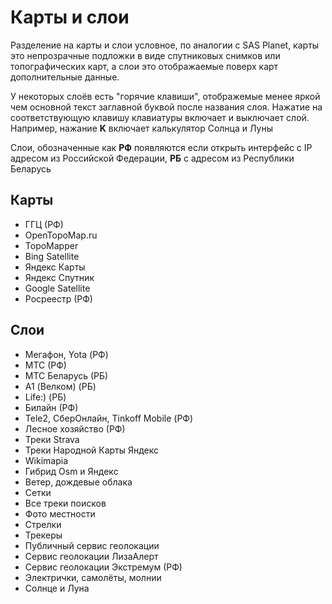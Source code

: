 # Карты и слои   
Разделение на карты и слои условное, по аналогии с SAS Planet, карты это непрозрачные подложки в виде спутниковых снимков или топографических карт, а слои это отображаемые поверх карт дополнительные данные.

У некоторых слоёв есть "горячие клавиши", отображемые менее яркой чем основной текст заглавной буквой после названия слоя. Нажатие на соответствующую клавишу клавиатуры включает и выключает слой. Например, нажание **K** включает калькулятор Солнца и Луны

Слои, обозначенные как **РФ** появляются если открыть интерфейс с IP адресом из Российской Федерации, **РБ** с адресом из Республики Беларусь
## Карты
- ГГЦ (РФ)
- OpenTopoMap.ru
- TopoMapper
- Bing Satellite
- Яндекс Карты 
- Яндекс Спутник
- Google Satellite
- Росреестр (РФ)
## Слои 
- Мегафон, Yota (РФ)
- МТС (РФ)
- МТС Беларусь (РБ)
- A1 (Велком) (РБ)
- Life:) (РБ)
- Билайн (РФ)
- Tele2, СберОнлайн, Tinkoff Mobile (РФ)
- Лесное хозяйство (РФ)
- Треки Strava
- Треки Народной Карты Яндекс
- Wikimapia
- Гибрид Osm и Яндекс
- Ветер, дождевые облака
- Сетки
- Все треки поисков
- Фото местности
- Стрелки
- Трекеры
- Публичный сервис геолокации
- Сервис геолокации ЛизаАлерт
- Сервис геолокации Экстремум (РФ)
- Электрички, самолёты, молнии
- Солнце и Луна